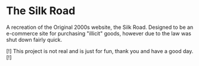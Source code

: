 # The Silk Road
A recreation of the Original 2000s website, the Silk Road.
Designed to be an e-commerce site for purchasing "illicit" goods, however due to the law was shut down fairly quick.

[!] This project is not real and is just for fun, thank you and have a good day. [!]